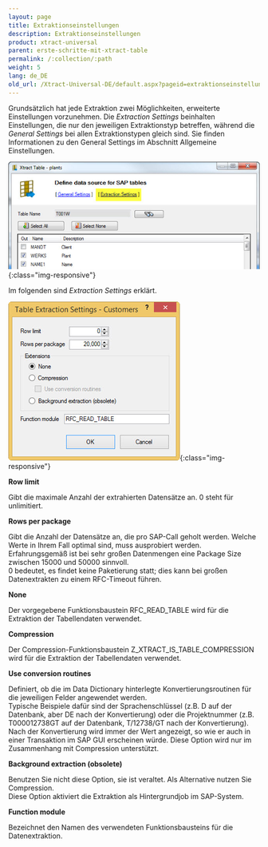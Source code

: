 ```yaml
---
layout: page
title: Extraktionseinstellungen
description: Extraktionseinstellungen
product: xtract-universal
parent: erste-schritte-mit-xtract-table
permalink: /:collection/:path
weight: 5
lang: de_DE
old_url: /Xtract-Universal-DE/default.aspx?pageid=extraktionseinstellungen
---
```


Grundsätzlich hat jede Extraktion zwei Möglichkeiten, erweiterte Einstellungen vorzunehmen. Die *Extraction Settings* beinhalten Einstellungen, die nur den jeweiligen Extraktionstyp betreffen, während die *General Settings* bei allen Extraktionstypen gleich sind. Sie finden Informationen zu den General Settings im Abschnitt Allgemeine Einstellungen.

![Table-Form-Extraction-Settings-Button-Location](/img/content/Table-Form-Extraction-Settings-Button-Location.jpg){:class="img-responsive"}

Im folgenden sind *Extraction Settings* erklärt.

![Table-Extraction-Settings](/img/content/Table-Extraction-Settings.jpg){:class="img-responsive"}

**Row limit**

Gibt die maximale Anzahl der extrahierten Datensätze an. 0 steht für unlimitiert.

**Rows per package** 

Gibt die Anzahl der Datensätze an, die pro SAP-Call geholt werden. Welche Werte in Ihrem Fall optimal sind, muss ausprobiert werden. <br>
Erfahrungsgemäß ist bei sehr großen Datenmengen eine Package Size zwischen 15000 und 50000 sinnvoll. <br>
0 bedeutet, es findet keine Paketierung statt; dies kann bei großen Datenextrakten zu einem RFC-Timeout führen.

**None** 

Der vorgegebene Funktionsbaustein RFC_READ_TABLE wird für die Extraktion der Tabellendaten verwendet. 

**Compression** 

Der Compression-Funktionsbaustein Z_XTRACT_IS_TABLE_COMPRESSION wird für die Extraktion der Tabellendaten verwendet. 

**Use conversion routines**

Definiert, ob die im Data Dictionary hinterlegte Konvertierungsroutinen für die jeweiligen Felder angewendet werden. <br>
Typische Beispiele dafür sind der Sprachenschlüssel (z.B. D auf der Datenbank, aber DE nach der Konvertierung) oder die Projektnummer (z.B. T000012738GT auf der Datenbank, T/12738/GT nach der Konvertierung). <br>
Nach der Konvertierung wird immer der Wert angezeigt, so wie er auch in einer Transaktion im SAP GUI erscheinen würde. 
Diese Option wird nur im Zusammenhang mit Compression unterstützt.

**Background extraction (obsolete)** 

Benutzen Sie nicht diese Option, sie ist veraltet. Als Alternative nutzen Sie Compression. <br>
Diese Option aktiviert die Extraktion als Hintergrundjob im SAP-System. 

**Function module** 

Bezeichnet den Namen des verwendeten Funktionsbausteins für die Datenextraktion. 

